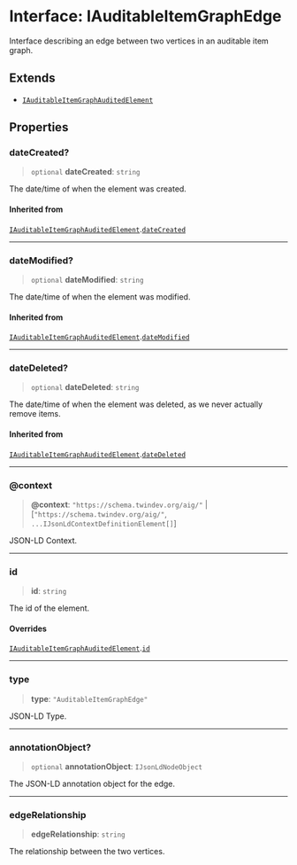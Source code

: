 # Interface: IAuditableItemGraphEdge

Interface describing an edge between two vertices in an auditable item graph.

## Extends

- [`IAuditableItemGraphAuditedElement`](IAuditableItemGraphAuditedElement.md)

## Properties

### dateCreated?

> `optional` **dateCreated**: `string`

The date/time of when the element was created.

#### Inherited from

[`IAuditableItemGraphAuditedElement`](IAuditableItemGraphAuditedElement.md).[`dateCreated`](IAuditableItemGraphAuditedElement.md#datecreated)

***

### dateModified?

> `optional` **dateModified**: `string`

The date/time of when the element was modified.

#### Inherited from

[`IAuditableItemGraphAuditedElement`](IAuditableItemGraphAuditedElement.md).[`dateModified`](IAuditableItemGraphAuditedElement.md#datemodified)

***

### dateDeleted?

> `optional` **dateDeleted**: `string`

The date/time of when the element was deleted, as we never actually remove items.

#### Inherited from

[`IAuditableItemGraphAuditedElement`](IAuditableItemGraphAuditedElement.md).[`dateDeleted`](IAuditableItemGraphAuditedElement.md#datedeleted)

***

### @context

> **@context**: `"https://schema.twindev.org/aig/"` \| \[`"https://schema.twindev.org/aig/"`, `...IJsonLdContextDefinitionElement[]`\]

JSON-LD Context.

***

### id

> **id**: `string`

The id of the element.

#### Overrides

[`IAuditableItemGraphAuditedElement`](IAuditableItemGraphAuditedElement.md).[`id`](IAuditableItemGraphAuditedElement.md#id)

***

### type

> **type**: `"AuditableItemGraphEdge"`

JSON-LD Type.

***

### annotationObject?

> `optional` **annotationObject**: `IJsonLdNodeObject`

The JSON-LD annotation object for the edge.

***

### edgeRelationship

> **edgeRelationship**: `string`

The relationship between the two vertices.
